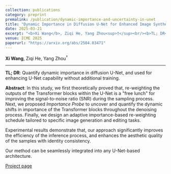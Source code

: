 ```yaml
---
collection: publications
category: preprint
premalink: /publication/dynamic-importance-and-uncertainty-in-unet
title: "Dynamic Importance in Diffusion U-Net for Enhanced Image Synthesis"
date: 2025-03-21
excerpt: "<b>Xi Wang</b>, Ziqi He, Yang Zhou<sup>†</sup><br/><b>TL; DR</b>: Quantify dynamic importance in diffusion U-Net, and used for enhancing U-Net capability without additional training. "
venue: ICME 2025
paperurl: "https://arxiv.org/abs/2504.03471"
---
```


**Xi Wang**, Ziqi He, Yang Zhou<sup>†</sup>

---

**TL; DR**: 
Quantify dynamic importance in diffusion U-Net, and used for enhancing U-Net capability without additional training. 

**Abstract**: 
In this study, we first theoretically proved that, re-weighting the outputs of the Transformer blocks within the U-Net is a "free lunch" for improving the signal-to-noise ratio (SNR) during the sampling process. 
Next, we proposed *Importance Probe* to uncover and quantify the dynamic shifts in importance of the Transformer blocks throughout the denoising process. 
Finally, we design an adaptive importance-based re-weighting schedule tailored to specific image generation and editing tasks. 

Experimental results demonstrate that, our approach significantly improves the efficiency of the inference process, and enhances the aesthetic quality of the samples with identity consistency. 

Our method can be seamlessly integrated into any U-Net-based architecture. 

[Project page](https://github.com/Hytidel/UNetReweighting)

